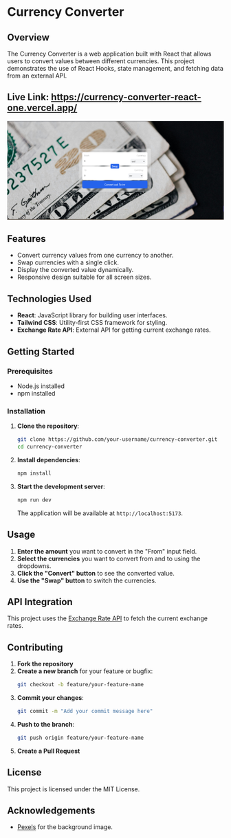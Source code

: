 
# Currency Converter

## Overview
The Currency Converter is a web application built with React that allows users to convert values between different currencies. This project demonstrates the use of React Hooks, state management, and fetching data from an external API.
## Live Link: https://currency-converter-react-one.vercel.app/


![Currency Converter](./image.png)

## Features
- Convert currency values from one currency to another.
- Swap currencies with a single click.
- Display the converted value dynamically.
- Responsive design suitable for all screen sizes.

## Technologies Used
- **React**: JavaScript library for building user interfaces.
- **Tailwind CSS**: Utility-first CSS framework for styling.
- **Exchange Rate API**: External API for getting current exchange rates.

## Getting Started

### Prerequisites
- Node.js installed
- npm installed

### Installation
1. **Clone the repository**:
   ```bash
   git clone https://github.com/your-username/currency-converter.git
   cd currency-converter
   ```

2. **Install dependencies**:
   ```bash
   npm install
   ```

3. **Start the development server**:
   ```bash
   npm run dev
   ```

   The application will be available at `http://localhost:5173`.

## Usage
1. **Enter the amount** you want to convert in the "From" input field.
2. **Select the currencies** you want to convert from and to using the dropdowns.
3. **Click the "Convert" button** to see the converted value.
4. **Use the "Swap" button** to switch the currencies.


## API Integration
This project uses the [Exchange Rate API](https://cdn.jsdelivr.net/npm/@fawazahmed0/currency-api@latest/v1/currencies.json) to fetch the current exchange rates. 


## Contributing
1. **Fork the repository**
2. **Create a new branch** for your feature or bugfix:
   ```bash
   git checkout -b feature/your-feature-name
   ```
3. **Commit your changes**:
   ```bash
   git commit -m "Add your commit message here"
   ```
4. **Push to the branch**:
   ```bash
   git push origin feature/your-feature-name
   ```
5. **Create a Pull Request**

## License
This project is licensed under the MIT License.

## Acknowledgements
- [Pexels](https://www.pexels.com) for the background image.


